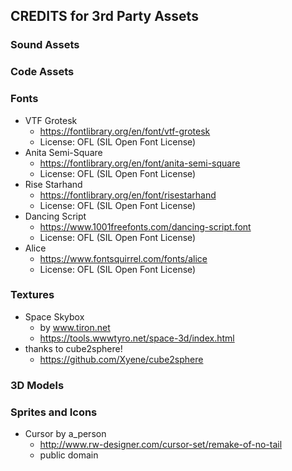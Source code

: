 ## CREDITS for 3rd Party Assets
### Sound Assets
### Code Assets
### Fonts
- VTF Grotesk
  - https://fontlibrary.org/en/font/vtf-grotesk
  - License: OFL (SIL Open Font License)
- Anita Semi-Square
  - https://fontlibrary.org/en/font/anita-semi-square
  - License: OFL (SIL Open Font License)
- Rise Starhand
  - https://fontlibrary.org/en/font/risestarhand
  - License: OFL (SIL Open Font License)
- Dancing Script
  - https://www.1001freefonts.com/dancing-script.font
  - License: OFL (SIL Open Font License)
- Alice 
  - https://www.fontsquirrel.com/fonts/alice
  - License: OFL (SIL Open Font License)

### Textures
- Space Skybox 
  - by www.tiron.net
  - https://tools.wwwtyro.net/space-3d/index.html
- thanks to cube2sphere!
  - https://github.com/Xyene/cube2sphere
### 3D Models
### Sprites and Icons
- Cursor by a_person
  - http://www.rw-designer.com/cursor-set/remake-of-no-tail
  - public domain